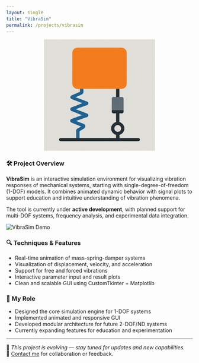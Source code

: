 ```yaml
---
layout: single
title: "VibraSim"
permalink: /projects/vibrasim
---
```


<img src="/assets/images/projects/vibrasim.png" alt="VibraSim Logo" style="max-width: 300px; display: block; margin: 0 auto;" />

### 🛠️ Project Overview

**VibraSim** is an interactive simulation environment for visualizing vibration responses of mechanical systems, starting with single-degree-of-freedom (1-DOF) models. It combines animated dynamic behavior with signal plots to support education and intuitive understanding of vibration phenomena.

The tool is currently under **active development**, with planned support for multi-DOF systems, frequency analysis, and experimental data integration.

<img src="/assets/images/projects/vibrasim_demo.gif" alt="VibraSim Demo" style="max-width: 100%; display: block; margin: 0 auto;" />

### 🔍 Techniques & Features

- Real-time animation of mass-spring-damper systems  
- Visualization of displacement, velocity, and acceleration  
- Support for free and forced vibrations  
- Interactive parameter input and result plots  
- Clean and scalable GUI using CustomTkinter + Matplotlib  

### 🧠 My Role

- Designed the core simulation engine for 1-DOF systems  
- Implemented animated and responsive GUI  
- Developed modular architecture for future 2-DOF/ND systems  
- Currently expanding features for education and experimentation

---

🚧 *This project is evolving — stay tuned for updates and new capabilities.*  
📩 [Contact me](mailto:julen.bacaicoa@unavarra.es) for collaboration or feedback.
